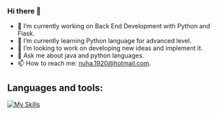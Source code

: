 ### Hi there 👋


- 🔭 I’m currently working on Back End Development with Python and Flask.
- 🌱 I’m currently learning Python language for advanced level.
- 👯 I’m looking to work on developing new ideas and implement it.
- 💬 Ask me about java and python languages.
- 📫 How to reach me: nuha.1920@hotmail.com.


## Languages and tools:
 
[![My Skills](https://skillicons.dev/icons?i=js,html,css,atom,django,flask,java,py,mysql,nodejs,vscode,spring)](https://skillicons.dev)
        





            

     
            



